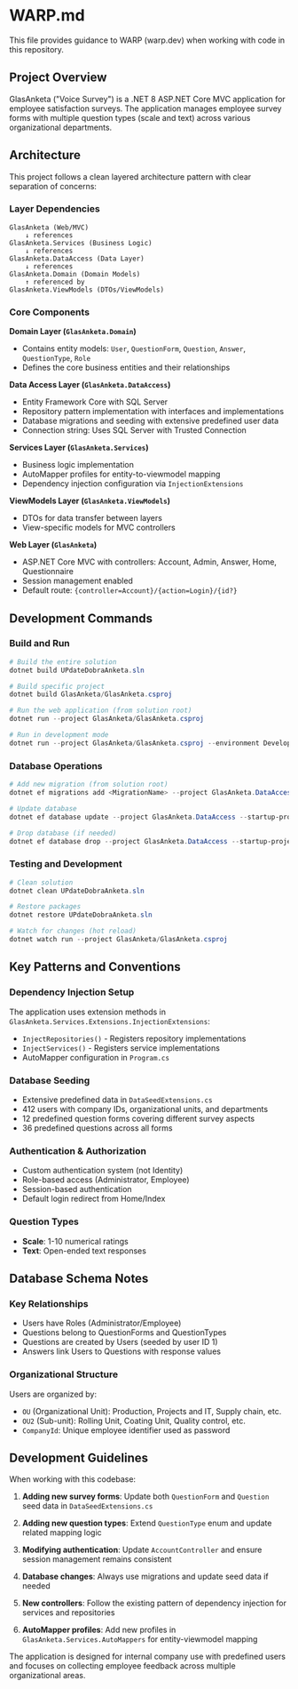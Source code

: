 # WARP.md

This file provides guidance to WARP (warp.dev) when working with code in this repository.

## Project Overview

GlasAnketa ("Voice Survey") is a .NET 8 ASP.NET Core MVC application for employee satisfaction surveys. The application manages employee survey forms with multiple question types (scale and text) across various organizational departments.

## Architecture

This project follows a clean layered architecture pattern with clear separation of concerns:

### Layer Dependencies
```
GlasAnketa (Web/MVC) 
    ↓ references
GlasAnketa.Services (Business Logic)
    ↓ references  
GlasAnketa.DataAccess (Data Layer)
    ↓ references
GlasAnketa.Domain (Domain Models)
    ↑ referenced by
GlasAnketa.ViewModels (DTOs/ViewModels)
```

### Core Components

**Domain Layer (`GlasAnketa.Domain`)**
- Contains entity models: `User`, `QuestionForm`, `Question`, `Answer`, `QuestionType`, `Role`
- Defines the core business entities and their relationships

**Data Access Layer (`GlasAnketa.DataAccess`)**
- Entity Framework Core with SQL Server
- Repository pattern implementation with interfaces and implementations
- Database migrations and seeding with extensive predefined user data
- Connection string: Uses SQL Server with Trusted Connection

**Services Layer (`GlasAnketa.Services`)**
- Business logic implementation
- AutoMapper profiles for entity-to-viewmodel mapping
- Dependency injection configuration via `InjectionExtensions`

**ViewModels Layer (`GlasAnketa.ViewModels`)**
- DTOs for data transfer between layers
- View-specific models for MVC controllers

**Web Layer (`GlasAnketa`)**
- ASP.NET Core MVC with controllers: Account, Admin, Answer, Home, Questionnaire
- Session management enabled
- Default route: `{controller=Account}/{action=Login}/{id?}`

## Development Commands

### Build and Run
```powershell
# Build the entire solution
dotnet build UPdateDobraAnketa.sln

# Build specific project
dotnet build GlasAnketa/GlasAnketa.csproj

# Run the web application (from solution root)
dotnet run --project GlasAnketa/GlasAnketa.csproj

# Run in development mode
dotnet run --project GlasAnketa/GlasAnketa.csproj --environment Development
```

### Database Operations
```powershell
# Add new migration (from solution root)
dotnet ef migrations add <MigrationName> --project GlasAnketa.DataAccess --startup-project GlasAnketa

# Update database
dotnet ef database update --project GlasAnketa.DataAccess --startup-project GlasAnketa

# Drop database (if needed)
dotnet ef database drop --project GlasAnketa.DataAccess --startup-project GlasAnketa
```

### Testing and Development
```powershell
# Clean solution
dotnet clean UPdateDobraAnketa.sln

# Restore packages
dotnet restore UPdateDobraAnketa.sln

# Watch for changes (hot reload)
dotnet watch run --project GlasAnketa/GlasAnketa.csproj
```

## Key Patterns and Conventions

### Dependency Injection Setup
The application uses extension methods in `GlasAnketa.Services.Extensions.InjectionExtensions`:
- `InjectRepositories()` - Registers repository implementations
- `InjectServices()` - Registers service implementations  
- AutoMapper configuration in `Program.cs`

### Database Seeding
- Extensive predefined data in `DataSeedExtensions.cs`
- 412 users with company IDs, organizational units, and departments
- 12 predefined question forms covering different survey aspects
- 36 predefined questions across all forms

### Authentication & Authorization
- Custom authentication system (not Identity)
- Role-based access (Administrator, Employee)
- Session-based authentication
- Default login redirect from Home/Index

### Question Types
- **Scale**: 1-10 numerical ratings
- **Text**: Open-ended text responses

## Database Schema Notes

### Key Relationships
- Users have Roles (Administrator/Employee)
- Questions belong to QuestionForms and QuestionTypes  
- Questions are created by Users (seeded by user ID 1)
- Answers link Users to Questions with response values

### Organizational Structure
Users are organized by:
- `OU` (Organizational Unit): Production, Projects and IT, Supply chain, etc.
- `OU2` (Sub-unit): Rolling Unit, Coating Unit, Quality control, etc.
- `CompanyId`: Unique employee identifier used as password

## Development Guidelines

When working with this codebase:

1. **Adding new survey forms**: Update both `QuestionForm` and `Question` seed data in `DataSeedExtensions.cs`

2. **Adding new question types**: Extend `QuestionType` enum and update related mapping logic

3. **Modifying authentication**: Update `AccountController` and ensure session management remains consistent

4. **Database changes**: Always use migrations and update seed data if needed

5. **New controllers**: Follow the existing pattern of dependency injection for services and repositories

6. **AutoMapper profiles**: Add new profiles in `GlasAnketa.Services.AutoMappers` for entity-viewmodel mapping

The application is designed for internal company use with predefined users and focuses on collecting employee feedback across multiple organizational areas.